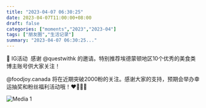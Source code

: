 ```yaml
---
title: "2023-04-07 06:30:25"
date: 2023-04-07T11:00:00+08:00
draft: false
categories: ["moments","2023","2023-04"]
tags: ["朋友圈","生活记录"]
summary: "2023-04-07 06:30:25..."
---
```


📢 IG活动
​
​感谢 @questwithk 的邀请。
​特别推荐埃德蒙顿地区10个优秀的美食类博主账号供大家关注！

​@foodjoy.canada 将在近期突破2000粉的关注。感谢大家的支持，预期会举办幸运抽奖和粉丝福利活动哦！❤️💛🧡💜

![Media 1](/Moments/photos/2023-04-07/202304070630250.jpg)

